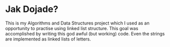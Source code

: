 # Jak Dojade?
This is my Algorithms and Data Structures project which I used as an opportunity to practise using linked list structure. This goal was accomplished by writing this god awful (but working) code. Even the strings are implemented as linked lists of letters.
